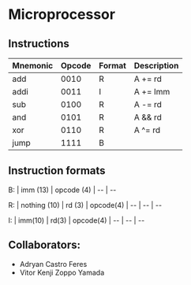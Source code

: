 # Microprocessor

## Instructions

| Mnemonic | Opcode | Format | Description
| --       |--      |--      | --
| add      | 0010   |  R     | A += rd
| addi     | 0011   |  I     | A += Imm
| sub      | 0100   |  R     | A -= rd
| and      | 0101   |  R     | A && rd
| xor      | 0110   |  R     | A ^= rd
| jump     | 1111   |  B     |

## Instruction formats

B:
| imm (13) | opcode (4)
| --      | --

R:
| nothing (10) | rd (3) | opcode(4)
| --      | --    | --    

I: 
| imm(10)  | rd(3) | opcode(4)
| --      | --    | --




## Collaborators:
- Adryan Castro Feres
- Vitor Kenji Zoppo Yamada

